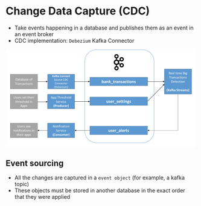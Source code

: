 # Change Data Capture (CDC)

- Take events happening in a database and publishes them as an event in an event broker
- CDC implementation: `Debezium` Kafka Connector

![CDC](images/cdc.png)

## Event sourcing

- All the changes are captured in a `event object` (for example, a kafka topic)
- These objects must be stored in another database in the exact order that they were applied
